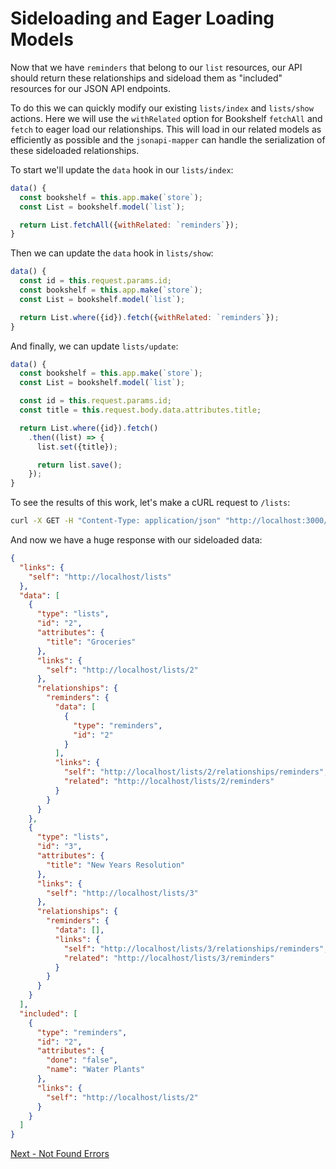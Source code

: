 # Sideloading and Eager Loading Models

Now that we have `reminders` that belong to our `list` resources, our API should return these relationships and sideload them as "included" resources for our JSON API endpoints.

To do this we can quickly modify our existing `lists/index` and `lists/show` actions.
Here we will use the `withRelated` option for Bookshelf `fetchAll` and `fetch` to eager load our relationships.
This will load in our related models as efficiently as possible and the `jsonapi-mapper` can handle the serialization of these sideloaded relationships.

To start we'll update the `data` hook in our `lists/index`:

```js
data() {
  const bookshelf = this.app.make(`store`);
  const List = bookshelf.model(`list`);

  return List.fetchAll({withRelated: `reminders`});
}
```

Then we can update the `data` hook in `lists/show`:

```js
data() {
  const id = this.request.params.id;
  const bookshelf = this.app.make(`store`);
  const List = bookshelf.model(`list`);

  return List.where({id}).fetch({withRelated: `reminders`});
}
```

And finally, we can update `lists/update`:

```js
data() {
  const bookshelf = this.app.make(`store`);
  const List = bookshelf.model(`list`);

  const id = this.request.params.id;
  const title = this.request.body.data.attributes.title;

  return List.where({id}).fetch()
    .then((list) => {
      list.set({title});

      return list.save();
    });
}
```

To see the results of this work, let's make a cURL request to `/lists`:

```bash
curl -X GET -H "Content-Type: application/json" "http://localhost:3000/lists"
```

And now we have a huge response with our sideloaded data:

```json
{
  "links": {
    "self": "http://localhost/lists"
  },
  "data": [
    {
      "type": "lists",
      "id": "2",
      "attributes": {
        "title": "Groceries"
      },
      "links": {
        "self": "http://localhost/lists/2"
      },
      "relationships": {
        "reminders": {
          "data": [
            {
              "type": "reminders",
              "id": "2"
            }
          ],
          "links": {
            "self": "http://localhost/lists/2/relationships/reminders",
            "related": "http://localhost/lists/2/reminders"
          }
        }
      }
    },
    {
      "type": "lists",
      "id": "3",
      "attributes": {
        "title": "New Years Resolution"
      },
      "links": {
        "self": "http://localhost/lists/3"
      },
      "relationships": {
        "reminders": {
          "data": [],
          "links": {
            "self": "http://localhost/lists/3/relationships/reminders",
            "related": "http://localhost/lists/3/reminders"
          }
        }
      }
    }
  ],
  "included": [
    {
      "type": "reminders",
      "id": "2",
      "attributes": {
        "done": "false",
        "name": "Water Plants"
      },
      "links": {
        "self": "http://localhost/lists/2"
      }
    }
  ]
}
```

[Next - Not Found Errors](./not-found.md)
